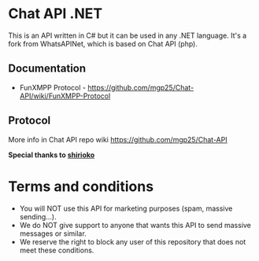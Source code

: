 Chat API .NET
===========

This is an API written in C# but it can be used in any .NET language. It's a fork from WhatsAPINet, which is based on Chat API (php).

## Documentation
* FunXMPP Protocol - https://github.com/mgp25/Chat-API/wiki/FunXMPP-Protocol

## Protocol
More info in Chat API repo wiki https://github.com/mgp25/Chat-API

**Special thanks to [shirioko](https://github.com/shirioko)**

# Terms and conditions

- You will NOT use this API for marketing purposes (spam, massive sending...).
- We do NOT give support to anyone that wants this API to send massive messages or similar.
- We reserve the right to block any user of this repository that does not meet these conditions.
